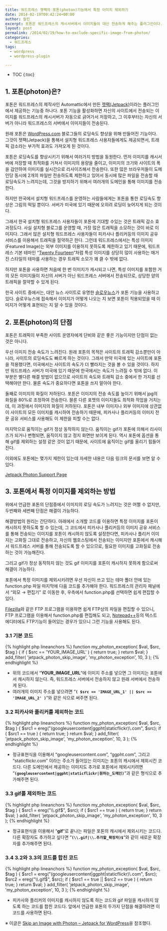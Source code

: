 ```yaml
---
title: 워드프레스 젯팩의 포톤(photon)기능에서 특정 이미지 제외하기
date: 2014-02-19T09:42:24+00:00
author: 칼킨
excerpt: 포톤은 워드프레스의 캐시서버에서 이미지들이 대신 전송하게 해주는 플러그인이다. 설치형 블로그 사용자에게 가장 큰 고민거리 중 하나인 트래픽 문제를 해결해줄 수 있는 좋은 플러그인이다. 하지만 이미지의 화질이 저하되고, 움직이는 gif가 움직이지 않는 경우가 있다는 단점도 가지고 있다. 이글에서는 이 두가지 문제를 모두 해결할 수 있는 방법을 소개한다.
layout: post
permalink: /2014/02/19/how-to-exclude-specific-image-from-photon/
categories:
  - 워드프레스
tags:
  - wordpress
  - wordpress-plugin

---
```


* TOC
{:toc}


## 1. 포톤(photon)은?

포톤은 워드프레스의 제작사인 Automattic에서 만든 [젯팩(Jetpack)](https://wordpress.org/plugins/jetpack/ "Jetpack WordPress Plugin")이라는 플러그인에서 제공하는 기능중 하나다. 포톤 기능을 활성화하면 자신의 사이트에서 전송되는 이미지를 워드프레스의 캐시서버가 자동으로 긁어가서 저장하고, 그 이후부터는 자신의 서버가 아니라 워드프레스의 서버에서 이미지들이 전송된다.

원래 포톤은 [WordPress.com](http://wordpress.com "Wordpress.com") 블로그들의 로딩속도 향상을 위해 만들어진 기능이다. 그것이 젯팩(Jetpack)을 통해서 설치형 워드프레스 사용자들에게도 제공되면서, 트래픽 감소라는 부가적 효과도 가져오게 된 것이다.

포톤은 로딩속도를 향상시키기 위해서 여러가지 방법을 동원한다. 먼저 이미지를 캐시서버에 저장할 때 최적화를 거쳐서 이미지의 용량을 줄이고, 이미지의 크기와 사이트의 폭을 감안하여 이미지를 실시간으로 리사이즈해서 전송한다. 또한 많은 브라우저들이 도메인당 동시에 2개의 파일만 전송하도록 제한하고 있어서 동시에 많은 파일을 전송할 때 로딩속도가 느려지는데, 그것을 방지하기 위해서 여러개의 도메인을 통해 이미지를 전송한다.

하지만 한국에서 설치형 워드프레스를 운영하는 사람들에게는 포톤을 통한 로딩속도 향상은 그림의 떡일 뿐이다. 서버가 미국에 있기 때문에 오히려 로딩이 늦어지게 되는 것이다.

그래서 한국 설치형 워드프레스 사용자들이 포톤에 기대할 수있는 것은 트래픽 감소 효과정도다. 사실 설치형 블로그를 운영할 때, 가장 많은 트래픽을 소모하는 것이 바로 이미지다. 그래서 많은 설치형 워드프레스 사용자들이 피카사나 플리커등의 이미지 공유 서비스를 이용해서 트래픽을 절약하곤 한다. 그런데 워드프레스에서는 특성 이미지(Featured Image)는 외부 이미지를 이용하지 못하도록 제한하고 있기 때문에, 워드프레스 기본 테마인 &#8220;[Twenty Fourteen](http://twentyfourteendemo.wordpress.com/)&#8220;처럼 특성 이미지를 상당히 많이 사용하는 매거진 스타일의 테마를 사용하는 경우 트래픽 소모가 꽤 클 수 밖에 없다.

하지만 포톤을 사용하면 처음에 한 번 이미지가 캐시되고 나면, 특성 이미지를 포함한 거의 모든 이미지들이 자신의 서버가 아닌 워드프레스 서버에서 전송되므로, 상당한 양의 트래픽을 절약할 수 있게 된다.

한국 사이트 중에서는, 대안 뉴스 사이트로 유명한 [슬로우뉴스](http://www.slownews.kr/)가 포톤 기능을 사용하고 있다. 슬로우뉴스에 접속해서 이미지가 어떻게 나오는 지 보면 포톤이 적용되었을 때 이미지가 어떻게 표현되는 지 알 수 있을 것이다.

## 2. 포톤(photon)의 단점

포톤은 트래픽이 부족한 사이트 운영자에게 단비와 같은 좋은 기능이지만 단점이 없는 것은 아니다.

우선 이미지 전송 속도가 느려진다. 원래 포톤의 목적은 사이트의 트래픽 감소뿐만이 아니라, 사이트의 로딩속도도 빠르게 하는 것이다. 그래서 만약 미국에 있는 사이트에 포톤을 적용했다면, 미국에서는 사이트의 속도가 더 빨라지는 것을 볼 수 있을 것이다. 하지만 워드프레스 서버가 미국에 있기 때문에 한국에서는 속도가 느려질 수 밖에 없다. 이 부분은 별다른 해결 방법이 없으므로 사이트의 속도와 트래픽 감소 중에서 한 가지를 선택해야만 한다. 물론 속도가 중요하다면 포톤을 쓰지 말아야 한다.

둘째로 이미지의 화질이 저하된다. 포톤은 이미지의 전송 속도를 높이기 위해서 jpg의 화질을 80%로 조정하여 전송한다. 믈론 다른 포맷의 이미지들도 최적화 작업을 거치는데, 이 과정에서 이미지의 화질이 저하된다. 포톤은 내부 이미지나 외부 이미지에 상관없이 사이트의 모든 이미지를 캐시하여 전송하기 때문에, 피카사나 플리커등의 이미지 전문 공유 서비스를 사용해도 이 제한을 피할 수는 없다.

마지막으로 움직이는 gif가 정상 동작하지 않는다. 움직이는 gif가 포톤에 의해서 리사이즈가 되거나 변형되면, 움직이지 않고 정지 화면만 보이게 된다. 역시 포톤에 옵션을 통해 gif를 제외하는 설정 같은 것이 없기 때문에, 사이트에 움직이는 gif를 올리기 힘들어진다.

이외에도 포톤에는 몇가지 제한이 있는데 자세한 내용은 다음 링크의 문서를 보면 알 수 있다.
  
[Jetpack Photon Support Page](http://jetpack.me/support/photon/ "Jetpack Photon Support Page")

## 3. 포톤에서 특정 이미지를 제외하는 방법

위에서 언급한 포톤의 단점중에서 이미지의 로딩 속도가 느려지는 것은 어쩔 수 없지만, 두번째와 세번째 단점은 해결이 가능하다.

해결방법의 원리는 간단하다. 아래에서 소개할 코드를 이용하면 특정 이미지를 포톤이 캐시하지 못하도록 할 수 있는데, 그 코드에서 피카사나 플리커등의 이미지 공유 서비스를 통해 전송되는 이미지를 포톤이 캐시하지 않도록 설정한다면, 피카사나 플리커 이미지는 고화질 그대로 전송하고, 자신의 웹호스팅에서 전송되는 이미지만 포톤에서 캐시해서 워드프레스 서버를 통해 전송되도록 할 수 있으므로, 필요한 이미지를 고화질로 전송하는 것이 가능해진다.

그리고 gif가 정상 동작하지 않는 것도 gif 이미지를 포톤이 캐시하지 못하게 함으로써 해결이 가능하다.

포톤에서 특정 이미지를 제외시키려면 우선 자신이 쓰고 있는 테마 폴더 안에 있는 function.php 파일 마지막에 다음 코드를 추가해야 한다. 워드프레스의 관리자 패널에서 &#8220;외모 → 편집기&#8221; 로 이동한 후, 우측에서 function.php를 선택하면 쉽게 편집할 수 있다.

[Filezilla](http://www.filezilla-project.org/ "Filezilla Home")와 같은 FTP 프로그램을 이용하면 쉽게 FTP상의 파일을 편집할 수 있으니, FTP 프로그램을 이용해서 function.php를 편집해도 되고, [Notepad++](http://notepad-plus-plus.org/ "Notepad++ Home")등의 텍스트 에디터에도 FTP기능이 들어있는 경우가 있으니 그런 기능을 사용해도 된다.

### 3.1 기본 코드

{% highlight php lineanchors %}
function my_photon_exception( $val, $src, $tag ) {
    if ( $src == 'YOUR_IMAGE_URL' ) {
        return true;
    }
    return $val;
}
add_filter( 'jetpack_photon_skip_image', 'my_photon_exception', 10, 3 );
{% endhighlight %}    

  * 위의 코드에서 &#8220;**YOUR\_IMAGE\_URL**&#8220;에 이미지 주소를 넣으면 그 이미지는 포톤에서 캐시하지 않는다. 즉, 워드프레스 서버에서 전송하지 않고 원래 서버에서 전송하게 된다.
  * 여러개의 이미지 주소를 넣으려면 &#8220;**`( $src == 'IMAGE_URL_1' || $src == 'IMAGE_URL_2' )`**&#8220;와 같은 식으로 써주면 된다.

### 3.2 피카사와 플리커를 제외하는 코드

{% highlight php lineanchors %}
function my_photon_exception( $val, $src, $tag ) {
    $src1 = ereg("(googleusercontent|ggpht|staticflickr)\\.com", $src);
    if ( $src1 == true ) {
        return true;
    }
    return $val;
}
add_filter( 'jetpack_photon_skip_image', 'my_photon_exception', 10, 3 );
{% endhighlight %}

  * 정규표현식을 이용해서 &#8220;googleusercontent.com&#8221;, &#8220;ggpht.com&#8221;, 그리고 &#8220;staticflickr.com&#8221; 이라는 주소가 들어있는 이미지는 포톤의 캐시에서 제외시킨 코드다. 다른 도메인에서 제공하는 이미지도 추가로 포톤에서 제외시키려면 &#8220;**`(googleusercontent|ggpht|staticflickr|원하는_도메인)`**&#8220;과 같은 형식으로 추가해주면 된다.

### 3.3 gif를 제외하는 코드
{% highlight php lineanchors %}
function my_photon_exception( $val, $src, $tag ) {
    $src1 = ereg("\\.gif$", $src);
    if ( $src1 == true ) {
        return true;
    }
    return $val;
}
add_filter( 'jetpack_photon_skip_image', 'my_photon_exception', 10, 3 );
{% endhighlight %}

  * 정규표현식을 이용해서 &#8220;**gif**&#8220;로 끝나는 파일은 포톤의 캐시에서 제외시키는 코드다. 다른 확장자도 추가하고 싶다면 &#8220;**`(\\.gif|\\.추가할_확장자)$`**&#8220;와 같이 새로운 확장자를 추가해주면 된다.

### 3.4 3.2와 3.3의 코드를 합친 코드

{% highlight php lineanchors %}
function my_photon_exception( $val, $src, $tag ) {
    $src1 = ereg("(googleusercontent|ggpht|staticflickr)\\.com", $src);
    $src2 = ereg("\\.gif$", $src);
    if ( $src1 == true || $src2 == true ) {
        return true;
    }
    return $val;
}
add_filter( 'jetpack_photon_skip_image', 'my_photon_exception', 10, 3 );
{% endhighlight %}

  * 피카사와 플리커의 이미지를 캐시하지 않도록 하는 코드와 gif 파일을 캐시하지 않도록 하는 코드를 합친 코드다. 앞에서 언급한 포톤의 두가지 단점을 해결하려면 이 코드를 사용하면 된다.

※ 이글은 [Skip an Image with Photon &#8211; Jetpack for WordPress](http://jetpack.me/2013/05/03/skip-a-image-with-photon/ "Skip an Image with Photon")을 참조했다.
